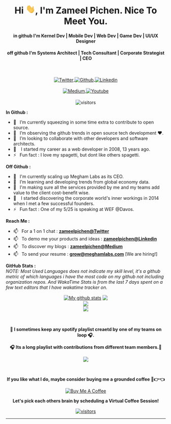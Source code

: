 <h1 align="center"> Hi <img src="https://raw.githubusercontent.com/ABSphreak/ABSphreak/master/gifs/Hi.gif" width="30px">, I'm Zameel Pichen. Nice To Meet You.</h1>
<h4 align="center">in github I'm Kernel Dev | Mobile Dev | Web Dev | Game Dev | UI/UX Designer</h4>
<h4 align="center">off github I'm Systems Architect | Tech Consultant | Corporate Strategist | CEO</h4>

<br/>
<p align="center">

<a href="https://twitter.com/zameelpichen" target="_blank">
  <img align="center" src="https://img.shields.io/twitter/follow/zameelpichen?color=1DA1F2&label=Followers&logo=twitter&style=for-the-badge" alt="Twitter" />
</a>  
<a href="https://github.com/zameelpichen?tab=followers" target="_blank">
  <img align="center" src="https://img.shields.io/github/followers/zameelpichen?logo=GitHub&style=for-the-badge" alt="Github" />
</a> 
<a href="https://www.linkedin.com/in/zameelpichen/" target="_blank">
  <img align="center" src="https://img.shields.io/badge/-CONNECT-blue?style=for-the-badge&logo=Linkedin&link=https://www.linkedin.com/in/zameelpichen/" alt="Linkedin" />
</a>
<br/><br/>
<a href="https://zameelpichen.medium.com/" target="_blank">
  <img align="center" src="https://img.shields.io/badge/Medium-12100E?style=for-the-badge&logo=medium&logoColor=white" alt="Medium" />
</a>  
<a href="https://www.youtube.com/channel/UCl1rd4T2Dii4kD128CShq5w" target="_blank">
  <img align="center" src="https://img.shields.io/static/v1?label=ZameelPichen&message=Subscribe&logo=YouTube&color=FF0000&style=for-the-badge" alt="Youtube" />
</a>  
<br/><br/>

<img align="center" src="https://visitor-badge-reloaded.herokuapp.com/badge?page_id=zameelpichen.zameelpichen&color=00cf00&style=for-the-badge" alt="visitors" />

</p>

<!--[![Youtube](https://img.shields.io/static/v1?label=JohannesMilke&message=Subscribe&logo=YouTube&color=FF0000&style=for-the-badge)][youtube]
[![Twitter Follow](https://img.shields.io/twitter/follow/zameelpichen?color=1DA1F2&label=Followers&logo=twitter&style=for-the-badge)][zameelpichen@Twitter]
[![GitHub followers](https://img.shields.io/github/followers/zameelpichen?logo=GitHub&style=for-the-badge)][Github Followers]
[![Linkedin: zameelpichen](https://img.shields.io/badge/-CONNECT-blue?style=for-the-badge&logo=Linkedin&link=https://www.linkedin.com/in/zameelpichen/)][zameelpichen@Linkedin]
![visitors](https://visitor-badge-reloaded.herokuapp.com/badge?page_id=zameelpichen.zameelpichen&color=00cf00&style=for-the-badge)-->


**In Github :**
- 🔭 &ensp;I’m currently squeezing in some time extra to contribute to open source.
- 🌱 &ensp;I’m observing the github trends in open source tech development ❤️.
- 👯 &ensp;I’m looking to collaborate with other developers and software architects.
- 🗿  &ensp; I started my career as a web developer in 2008, 13 years ago.
- ⚡ &ensp;Fun fact : I love my spagetti, but dont like others spagetti. 

**Off Github :** 
- 🔭 &ensp;I'm currently scaling up Megham Labs as its CEO.
- 🌱 &ensp;I’m learning and developing trends from global economy data.
- 👯 &ensp;I'm making sure all the services provided by me and my teams add value to the client cost-benefit wise. 
- 🗿 &ensp; I started discovering the corporate world's inner workings in 2014 when I met a few successful founders.
- ⚡ &ensp;Fun fact : One of my 5/25 is speaking at WEF @Davos. 

**Reach Me :**
- 📫 &ensp;For a 1 on 1 chat : [**zameelpichen@Twitter**][zameelpichen@Twitter]
- 📫 &ensp;To demo me your products and ideas : [**zameelpichen@Linkedin**][zameelpichen@Linkedin]
- 📫 &ensp;To discover my blogs : [**zameelpichen@Medium**][zameelpichen@Medium]
- 📫 &ensp;To send your resume : [**grow@meghamlabs.com**][grow@meghamlabs.com] [We are hiring!]

**GitHub Stats :**  
*NOTE: Most Used Languages does not indicate my skill level, it's a github metric of which languages i have the most code on my github not including organization repos. And WakaTime Stats is from the last 7 days spent on a few text editors that I have wakatime tracker on.*
<p align="center">
<a href="#">
  <img height="182px" width="auto" align="center" src="https://github-readme-stats-anuraghazra1.vercel.app/api?username=zameelpichen&show_icons=true&line_height=27&include_all_commits=true&theme=gotham" alt="My github stats" /></a>  
<a href="#">
  <!-- Change the `github-readme-stats.anuraghazra1.vercel.app` to `github-readme-stats.vercel.app`  -->
  <img height="182px" width="auto" align="center" src="https://github-readme-stats.vercel.app/api/top-langs/?username=zameelpichen&langs_count=8&theme=gotham&layout=compact" />
</a>
<br/>
<a href="#">
  <img height="auto" width="auto" align="center" src="https://github-readme-stats.vercel.app/api/wakatime?username=zameelpichen&theme=gotham&v=2&hide_progress=true&layout=compact" />
</a><br/>
<a href="#"><img height="182px" width="auto" src="https://github-readme-streak-stats.herokuapp.com/?user=zameelpichen&theme=dark&v=2"></a>
</p>
<!--RemovethisSTART_SECTION:waka-->
<!--RemovethisEND_SECTION:waka-->
<br/>


<p align="center" ><b>
🎵 I sometimes keep any spotify playlist creaetd by one of my teams on loop 🎧. </b></p>
  <p align="center" ><b>
  🎧 Its a long playlist with contributions from different team members.🎵
  </b></p>
<p align="center" >
<a href="#">
  <!-- Change the `github-readme-stats.anuraghazra1.vercel.app` to `github-readme-stats.vercel.app`  -->
  <img height="350px" width="auto" align="center" src="https://spotify-github-profile.vercel.app/api/view.svg?uid=faxcjb32svzntg6dpx904exsj&redirect=true][https://spotify-github-profile.vercel.app/api/view.svg?uid=faxcjb32svzntg6dpx904exsj&cover_image=true&theme=default" />
</a>
</p>

  
<br/>

<p align="center">
<b>
  If you like what I do, maybe consider buying me a grounded coffee 🥺👉👈
  </b>
<p align="center">
<a href="https://www.buymeacoffee.com/zameel" target="_blank"><img src="https://cdn.buymeacoffee.com/buttons/v2/default-red.png" alt="Buy Me A Coffee" width="150" ></a>
<p align="center">
<b>Let's pick each others brain by scheduling a Virtual Coffee Session!</b>
<p align="center">
<a href="https://twitter.com/messages/compose?recipient_id=778174029626798085&text=Taking+up+on+your+invite+to+schedule+a+virtual+coffee+and+share+our+thoughts%21"
  class="twitter-dm-button" data-screen-name="@zameelpichen">
<img align="center" src="https://img.shields.io/badge/Schedule-Virtual%20Coffee-1DA1F2?style=for-the-badge&logo=twitter&logoColor=white" alt="visitors" />
</a>

---

[zameelpichen@Linkedin]:https://www.linkedin.com/in/zameelpichen/
[Github]:https://github.com/zameelpichen
[Github Followers]:https://github.com/zameelpichen?tab=followers
[zameelpichen@Twitter]:https://twitter.com/zameelpichen
[zameelpichen@Medium]:https://zameelpichen.medium.com
[grow@meghamlabs.com]:mailto:grow@meghamlabs.com
